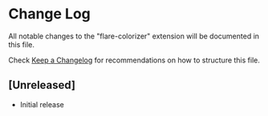 # Change Log

All notable changes to the "flare-colorizer" extension will be documented in this file.

Check [Keep a Changelog](http://keepachangelog.com/) for recommendations on how to structure this file.

## [Unreleased]

- Initial release